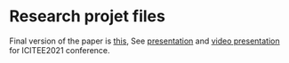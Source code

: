 # Research projet files
Final version of the paper is [this](Paper.pdf), See [presentation](Paper%20Presentation.pptx) and [video presentation](ICITEE2021.%20IML%20presentation.mp4) for ICITEE2021 conference.